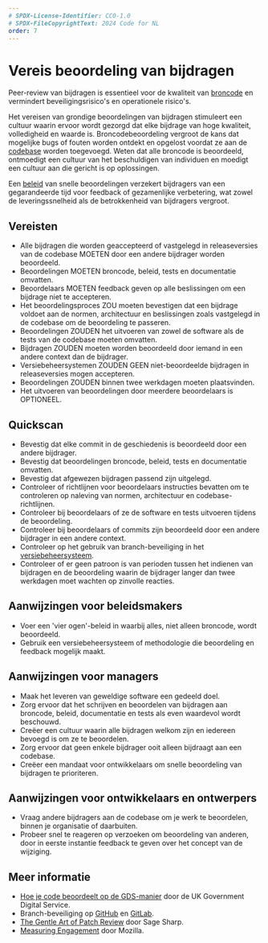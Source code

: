 ```yaml
---
# SPDX-License-Identifier: CC0-1.0
# SPDX-FileCopyrightText: 2024 Code for NL
order: 7
---
```


# Vereis beoordeling van bijdragen

Peer-review van bijdragen is essentieel voor de kwaliteit van [broncode](../glossary.md#source-code) en vermindert beveiligingsrisico's en operationele risico's.

Het vereisen van grondige beoordelingen van bijdragen stimuleert een cultuur waarin ervoor wordt gezorgd dat elke bijdrage van hoge kwaliteit, volledigheid en waarde is.
Broncodebeoordeling vergroot de kans dat mogelijke bugs of fouten worden ontdekt en opgelost voordat ze aan de [codebase](../glossary.md#codebase) worden toegevoegd.
Weten dat alle broncode is beoordeeld, ontmoedigt een cultuur van het beschuldigen van individuen en moedigt een cultuur aan die gericht is op oplossingen.

Een [beleid](../glossary.md#policy) van snelle beoordelingen verzekert bijdragers van een gegarandeerde tijd voor feedback of gezamenlijke verbetering, wat zowel de leveringssnelheid als de betrokkenheid van bijdragers vergroot.

## Vereisten

* Alle bijdragen die worden geaccepteerd of vastgelegd in releaseversies van de codebase MOETEN door een andere bijdrager worden beoordeeld.
* Beoordelingen MOETEN broncode, beleid, tests en documentatie omvatten.
* Beoordelaars MOETEN feedback geven op alle beslissingen om een bijdrage niet te accepteren.
* Het beoordelingsproces ZOU moeten bevestigen dat een bijdrage voldoet aan de normen, architectuur en beslissingen zoals vastgelegd in de codebase om de beoordeling te passeren.
* Beoordelingen ZOUDEN het uitvoeren van zowel de software als de tests van de codebase moeten omvatten.
* Bijdragen ZOUDEN moeten worden beoordeeld door iemand in een andere context dan de bijdrager.
* Versiebeheersystemen ZOUDEN GEEN niet-beoordeelde bijdragen in releaseversies mogen accepteren.
* Beoordelingen ZOUDEN binnen twee werkdagen moeten plaatsvinden.
* Het uitvoeren van beoordelingen door meerdere beoordelaars is OPTIONEEL.

## Quickscan

* Bevestig dat elke commit in de geschiedenis is beoordeeld door een andere bijdrager.
* Bevestig dat beoordelingen broncode, beleid, tests en documentatie omvatten.
* Bevestig dat afgewezen bijdragen passend zijn uitgelegd.
* Controleer of richtlijnen voor beoordelaars instructies bevatten om te controleren op naleving van normen, architectuur en codebase-richtlijnen.
* Controleer bij beoordelaars of ze de software en tests uitvoeren tijdens de beoordeling.
* Controleer bij beoordelaars of commits zijn beoordeeld door een andere bijdrager in een andere context.
* Controleer op het gebruik van branch-beveiliging in het [versiebeheersysteem](../glossary.md#version-control).
* Controleer of er geen patroon is van perioden tussen het indienen van bijdragen en de beoordeling waarin de bijdrager langer dan twee werkdagen moet wachten op zinvolle reacties.

## Aanwijzingen voor beleidsmakers

* Voer een 'vier ogen'-beleid in waarbij alles, niet alleen broncode, wordt beoordeeld.
* Gebruik een versiebeheersysteem of methodologie die beoordeling en feedback mogelijk maakt.

## Aanwijzingen voor managers

* Maak het leveren van geweldige software een gedeeld doel.
* Zorg ervoor dat het schrijven en beoordelen van bijdragen aan broncode, beleid, documentatie en tests als even waardevol wordt beschouwd.
* Creëer een cultuur waarin alle bijdragen welkom zijn en iedereen bevoegd is om ze te beoordelen.
* Zorg ervoor dat geen enkele bijdrager ooit alleen bijdraagt aan een codebase.
* Creëer een mandaat voor ontwikkelaars om snelle beoordeling van bijdragen te prioriteren.

## Aanwijzingen voor ontwikkelaars en ontwerpers

* Vraag andere bijdragers aan de codebase om je werk te beoordelen, binnen je organisatie of daarbuiten.
* Probeer snel te reageren op verzoeken om beoordeling van anderen, door in eerste instantie feedback te geven over het concept van de wijziging.

## Meer informatie

* [Hoe je code beoordeelt op de GDS-manier](https://gds-way.cloudapps.digital/manuals/code-review-guidelines.html#content) door de UK Government Digital Service.
* Branch-beveiliging op [GitHub](https://docs.github.com/en/repositories/configuring-branches-and-merges-in-your-repository/defining-the-mergeability-of-pull-requests/about-protected-branches) en [GitLab](https://about.gitlab.com/blog/2014/11/26/keeping-your-code-protected/).
* [The Gentle Art of Patch Review](https://sage.thesharps.us/2014/09/01/the-gentle-art-of-patch-review/) door Sage Sharp.
* [Measuring Engagement](https://docs.google.com/presentation/d/1hsJLv1ieSqtXBzd5YZusY-mB8e1VJzaeOmh8Q4VeMio/edit#slide=id.g43d857af8_0177) door Mozilla.
